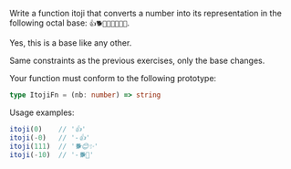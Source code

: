 Write a function itoji that converts a number into its representation in the following octal base: `👍🐕🥹💕🎁😊🏡✨`.

Yes, this is a base like any other.

Same constraints as the previous exercises, only the base changes.

Your function must conform to the following prototype:

```typescript
type ItojiFn = (nb: number) => string
```

Usage examples:

```typescript
itoji(0)    // '👍'
itoji(-0)   // '-👍'
itoji(111)  // '🐕😊✨'
itoji(-10)  // '-🐕🥹'
```
